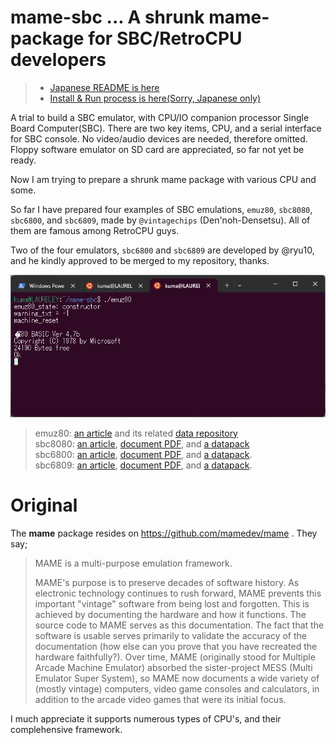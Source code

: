 # mame-sbc ... A shrunk mame-package for SBC/RetroCPU developers

> * [Japanese README is here](README_ja.md)
> * [Install & Run process is here(Sorry, Japanese only)](INSTALL.md)

A trial to build a SBC emulator, with CPU/IO companion processor Single Board Computer(SBC).  There are two key items, CPU, and a serial interface for SBC console.  No video/audio devices are needed, therefore omitted.  Floppy software emulator on SD card are appreciated, so far not yet be ready.

Now I am trying to prepare a shrunk mame package with various CPU and some.

So far I have prepared four examples of SBC emulations, `emuz80`, `sbc8080`, `sbc6800`, and `sbc6809`, made by `@vintagechips` (Den'noh-Densetsu). All of them are famous among RetroCPU guys.

Two of the four emulators, `sbc6800` and `sbc6809` are developed by @ryu10, and he kindly approved to be merged to my repository, thanks.

<img src="img/README-running-sample.png">

> emuz80: [an article](https://vintagechips.wordpress.com/2022/03/05/emuz80_reference/) and its related [data repository](https://github.com/vintagechips/emuz80)  
> sbc8080: [an article](https://vintagechips.wordpress.com/2018/06/24/sbc8080-cpu%E3%83%AB%E3%83%BC%E3%82%BA%E3%82%AD%E3%83%83%E3%83%88/), [document PDF](http://www.amy.hi-ho.ne.jp/officetetsu/storage/sbc8080_techdata.pdf), and [a datapack](http://www.amy.hi-ho.ne.jp/officetetsu/storage/sbc8080_datapack.zip)  
> sbc6800: [an article](https://vintagechips.wordpress.com/2017/12/05/sbc6800%E3%83%AB%E3%83%BC%E3%82%BA%E3%82%AD%E3%83%83%E3%83%88/), [document PDF](http://www.amy.hi-ho.ne.jp/officetetsu/storage/sbc6800_techdata.pdf), and [a datapack](http://www.amy.hi-ho.ne.jp/officetetsu/storage/sbc6800_datapack.zip).  
> sbc6809: [an article](https://vintagechips.wordpress.com/2017/12/05/sbc6809%E3%83%AB%E3%83%BC%E3%82%BA%E3%82%AD%E3%83%83%E3%83%88/), [document PDF](http://www.amy.hi-ho.ne.jp/officetetsu/storage/sbc6809_techdata.pdf), and [a datapack](http://www.amy.hi-ho.ne.jp/officetetsu/storage/sbc6809_datapack.zip).  

# Original

The **mame** package resides on https://github.com/mamedev/mame .  They say;

> MAME is a multi-purpose emulation framework.
> 
> MAME's purpose is to preserve decades of software history. As electronic technology continues to rush forward, MAME prevents this important "vintage" software from being lost and forgotten. This is achieved by documenting the hardware and how it functions. The source code to MAME serves as this documentation. The fact that the software is usable serves primarily to validate the accuracy of the documentation (how else can you prove that you have recreated the hardware faithfully?). Over time, MAME (originally stood for Multiple Arcade Machine Emulator) absorbed the sister-project MESS (Multi Emulator Super System), so MAME now documents a wide variety of (mostly vintage) computers, video game consoles and calculators, in addition to the arcade video games that were its initial focus.

I much appreciate it supports numerous types of CPU's, and their complehensive framework.
